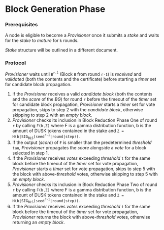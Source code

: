 # Block Generation Phase
### Prerequisites
A node is eligible to become a *Provisioner* once it submits a *stake* and waits for the *stake* to *mature* for `k` rounds.  
  
*Stake* structure will be outlined in a different document.
### Protocol
*Provisioner* waits until `B`<sup>`r-1`</sup> (Block `B` from round `r-1`) is *received* and *validated* (both the contents and the certificate) before starting a *timer* set for candidate block propagation.

1. If the *Provisioner* receives a valid *candidate block* (both the contents and the *score* of the *BG*) for round `r` before the timeout of the *timer* set for candidate
block propagation, *Provisioner* starts a *timer* set for vote propagation, skips to step 2 with the *candidate block*, otherwise skipping to step 2 with an *empty block*.
2. *Provisioner* checks its inclusion in Block Reduction Phase One of round `r` by calling `F(b,Z)` where F is a gamma distribution function, b is the amount of DUSK
tokens contained in the stake and `Z = H(b|SIG`<sub>`BLS`</sub>`(seed`<sup>`r-1`</sup>`|round|step))`.
3. If the output (*score*) of `F` is smaller than the predetermined *threshold* `tau`, *Provisioner* propagates the *score* alongside a *vote* for a block selected in step 1.
4. If the *Provisioner* receives *votes* exceeding *threshold* `t` for the same block before the timeout of the *timer* set for vote propagation, *Provisioner*
starts a *timer* set for vote propagation, skips to step 5 with the block with above-*threshold* votes, otherwise skipping to step 5 with an *empty block*.
5. *Provisioner* checks its inclusion in Block Reduction Phase Two of round `r` by calling `F(b,Z)` where F is a gamma distribution function, b is the amount of DUSK
tokens contained in the stake and `Z = H(b|SIG`<sub>`BLS`</sub>`(seed`<sup>`r-1`</sup>`|round|step))`.
6. If the *Provisioner* receives *votes* exceeding *threshold* `t` for the same block before the timeout of the *timer* set for vote propagation, *Provisioner*
returns the block with above-*threshold* votes, otherwise returning an *empty block*.